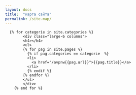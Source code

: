 ```yaml
---
layout: docs
title:  "карта сайта"
permalink: /site-map/
---
```

      {% for categorie in site.categories %}
            <div class="large-6 columns">
            <h4></h4>
            <ul>
            {% for pag in site.pages %}
              {% if pag.categories == categorie  %}
              <li>
                <a href="/avpnw{{pag.url}}">{{pag.title}}</a>
              </li>
              {% endif %}
            {% endfor %}  
            </ul>
            </div>
        {% end for %}
